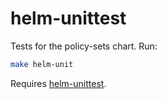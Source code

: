# helm-unittest

Tests for the policy-sets chart. Run:

```sh
make helm-unit
```

Requires [helm-unittest](https://github.com/helm-unittest/helm-unittest).

